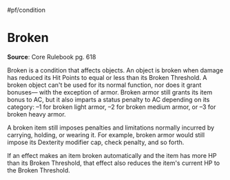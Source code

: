 #pf/condition
# Broken

**Source**: Core Rulebook pg. 618

Broken is a condition that affects objects. An object is broken when damage has reduced its Hit Points to equal or less than its Broken Threshold. A broken object can't be used for its normal function, nor does it grant bonuses— with the exception of armor. Broken armor still grants its item bonus to AC, but it also imparts a status penalty to AC depending on its category: –1 for broken light armor, –2 for broken medium armor, or –3 for broken heavy armor.

A broken item still imposes penalties and limitations normally incurred by carrying, holding, or wearing it. For example, broken armor would still impose its Dexterity modifier cap, check penalty, and so forth.

If an effect makes an item broken automatically and the item has more HP than its Broken Threshold, that effect also reduces the item's current HP to the Broken Threshold.